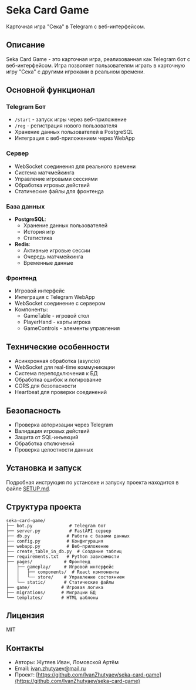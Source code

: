 # Seka Card Game

Карточная игра "Сека" в Telegram с веб-интерфейсом.

## Описание

Seka Card Game - это карточная игра, реализованная как Telegram бот с веб-интерфейсом. Игра позволяет пользователям играть в карточную игру "Сека" с другими игроками в реальном времени.

## Основной функционал

### Telegram Бот
- `/start` - запуск игры через веб-приложение
- `/reg` - регистрация нового пользователя
- Хранение данных пользователей в PostgreSQL
- Интеграция с веб-приложением через WebApp

### Сервер
- WebSocket соединения для реального времени
- Система матчмейкинга
- Управление игровыми сессиями
- Обработка игровых действий
- Статические файлы для фронтенда

### База данных
- **PostgreSQL**:
  - Хранение данных пользователей
  - История игр
  - Статистика
- **Redis**:
  - Активные игровые сессии
  - Очередь матчмейкинга
  - Временные данные

### Фронтенд
- Игровой интерфейс
- Интеграция с Telegram WebApp
- WebSocket соединение с сервером
- Компоненты:
  - GameTable - игровой стол
  - PlayerHand - карты игрока
  - GameControls - элементы управления

## Технические особенности
- Асинхронная обработка (asyncio)
- WebSocket для real-time коммуникации
- Система переподключения к БД
- Обработка ошибок и логирование
- CORS для безопасности
- Heartbeat для проверки соединений

## Безопасность
- Проверка авторизации через Telegram
- Валидация игровых действий
- Защита от SQL-инъекций
- Обработка отключений
- Проверка целостности данных

## Установка и запуск

Подробная инструкция по установке и запуску проекта находится в файле [SETUP.md](SETUP.md).

## Структура проекта
```
seka-card-game/
├── bot.py              # Telegram бот
├── server.py           # FastAPI сервер
├── db.py              # Работа с базами данных
├── config.py          # Конфигурация
├── webapp.py          # Веб-приложение
├── create_table_in_db.py  # Создание таблиц
├── requirements.txt   # Python зависимости
├── pages/            # Фронтенд
│   ├── gameplay/     # Игровой интерфейс
│   │   ├── components/  # React компоненты
│   │   └── store/    # Управление состоянием
│   └── static/       # Статические файлы
├── game/            # Игровая логика
├── migrations/      # Миграции БД
└── templates/       # HTML шаблоны
```

## Лицензия

MIT

## Контакты

- Авторы: Жутяев Иван, Ломовской Артём
- Email: ivan.zhutyaev@mail.ru
- Проект: [https://github.com/IvanZhutyaev/seka-card-game](https://github.com/IvanZhutyaev/seka-card-game)

